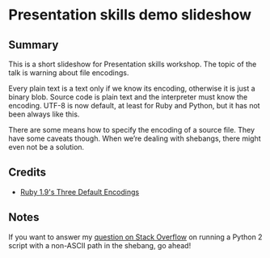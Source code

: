 # Presentation skills demo slideshow #

## Summary ##

This is a short slideshow for Presentation skills workshop. The topic of the talk is warning about file encodings.

Every plain text is a text only if we know its encoding, otherwise it is just a binary blob. Source code is plain text and the interpreter must know the encoding. UTF-8 is now default, at least for Ruby and Python, but it has not been always like this.

There are some means how to specify the encoding of a source file. They have some caveats though. When we’re dealing with shebangs, there might even not be a solution.

## Credits ##

* [Ruby 1.9's Three Default Encodings](http://graysoftinc.com/character-encodings/ruby-19s-three-default-encodings)

## Notes ##

If you want to answer my [question on Stack Overflow](https://stackoverflow.com/questions/50331744/non-ascii-characters-in-python-2-shebang) on running a Python 2 script with a non-ASCII path in the shebang, go ahead!
